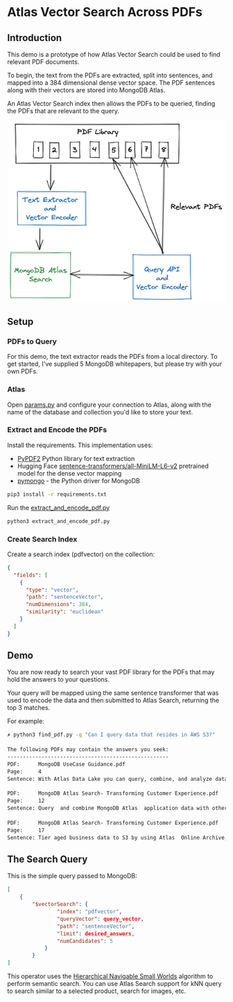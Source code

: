 # Atlas Vector Search Across PDFs
## Introduction
This demo is a prototype of how Atlas Vector Search  could be used to find relevant PDF documents. 

To begin, the text from the PDFs are extracted, split into sentences, and mapped into a 384 dimensional dense vector space. The PDF sentences along with their vectors are stored into MongoDB Atlas.

An Atlas Vector Search index then allows the PDFs to be queried, finding the PDFs that are relevant to the query. 

![Architecture](images/architecture.png)


## Setup
### PDFs to Query
For this demo, the text extractor reads the PDFs from a local directory. To get started, I've supplied 5 MongoDB whitepapers, but please try with your own PDFs.

### Atlas
Open [params.py](params.py) and configure your connection to Atlas, along with the name of the database and collection you'd like to store your text. 
### Extract and Encode the PDFs
Install the requirements. This implementation uses:
* [PyPDF2](https://github.com/py-pdf/PyPDF2)    Python library for text extraction
* Hugging Face [sentence-transformers/all-MiniLM-L6-v2](https://huggingface.co/sentence-transformers/all-MiniLM-L6-v2) pretrained model for the dense vector mapping
* [pymongo](https://pypi.org/project/pymongo/) - the Python driver for MongoDB

```zsh
pip3 install -r requirements.txt
```



Run the [extract_and_encode_pdf.py](extract_and_encode_pdf.py)
```python
python3 extract_and_encode_pdf.py
```
### Create Search Index
Create a search index (pdfvector) on the collection:
```json
{
  "fields": [
    {
      "type": "vector",
      "path": "sentenceVector",
      "numDimensions": 384,
      "similarity": "euclidean"
    }
  ]
}
```

## Demo
You are now ready to search your vast PDF library for the PDFs that may hold the answers to your questions.

Your query will be mapped using the same sentence transformer that was used to encode the data and then submitted to Atlas Search, returning the top 3 matches.

For example:

```zsh
✗ python3 find_pdf.py -q "Can I query data that resides in AWS S3?"

The following PDFs may contain the answers you seek:
----------------------------------------------------
PDF:      MongoDB UseCase Guidance.pdf
Page:     4
Sentence: With Atlas Data Lake you can query, combine, and analyze data across AWS S3 and MongoDB Atlas Databases without complex integrations, working with data in its native format using the MongoDB Query API. 

PDF:      MongoDB Atlas Search- Transforming Customer Experience.pdf
Page:     12
Sentence: Query  and combine MongoDB Atlas  application data with other data  assets stored on Amazon S3. 

PDF:      MongoDB Atlas Search- Transforming Customer Experience.pdf
Page:     17
Sentence: Tier aged business data to S3 by using Atlas  Online Archive, then federate queries across  storage tiers via Atlas Data Lake. 
```

## The Search Query
This is the simple query passed to MongoDB:

```json
[
    {
        "$vectorSearch": {
                "index": "pdfvector",
                "queryVector": query_vector,
                "path": "sentenceVector",
                "limit": desired_answers,
                "numCandidates": 5 
            }
        }
]
```

This operator uses the [Hierarchical Navigable Small Worlds](https://arxiv.org/abs/1603.09320) algorithm to perform semantic search. You can use Atlas Search support for kNN query to search similar to a selected product, search for images, etc.




